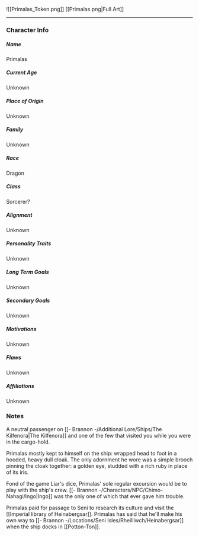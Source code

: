 ![[Primalas_Token.png]]
[[Primalas.png|Full Art]]

---
### Character Info

##### Name 
Primalas

##### Current Age
Unknown

##### Place of Origin
Unknown

##### Family
Unknown

##### Race
Dragon

##### Class
Sorcerer? 

##### Alignment
Unknown

##### Personality Traits
Unknown

##### Long Term Goals
Unknown

##### Secondary Goals
Unknown

##### Motivations
Unknown

##### Flaws
Unknown

##### Affiliations
Unknown

### Notes
A neutral passenger on [[- Brannon -/Additional Lore/Ships/The Kilfenora|The Kilfenora]] and one of the few that visited you while you were in the cargo-hold.

Primalas mostly kept to himself on the ship: wrapped head to foot in a hooded, heavy dull cloak. The only adornment he wore was a simple brooch pinning the cloak together: a golden eye, studded with a rich ruby in place of its iris. 

Fond of the game Liar's dice, Primalas' sole regular excursion would be to play with the ship's crew. [[- Brannon -/Characters/NPC/Chimo-Nahagi/Ingo|Ingo]] was the only one of which that ever gave him trouble.

Primalas paid for passage to Seni to research its culture and visit the [[Imperial library of Heinabergsar]]. Primalas has said that he'll make his own way to [[- Brannon -/Locations/Seni Isles/Rheilliwch/Heinabergsar]] when the ship docks in [[Potton-Ton]].